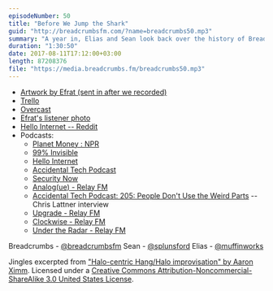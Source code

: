```yaml
---
episodeNumber: 50
title: "Before We Jump the Shark"
guid: "http://breadcrumbsfm.com/?name=breadcrumbs50.mp3"
summary: "A year in, Elias and Sean look back over the history of Breadcrumbs, discuss how it has changed, and look ahead to what it might become."
duration: "1:30:50"
date: 2017-08-11T17:12:00+03:00
length: 87208376
file: "https://media.breadcrumbs.fm/breadcrumbs50.mp3"
---
```


- [Artwork by Efrat (sent in after we recorded)](https://twitter.com/efrataitel/status/893070874861076480)
- [Trello](https://trello.com/)
- [ Overcast](https://itunes.apple.com/us/app/overcast/id888422857?mt=8&uo=4)
- [Efrat's listener photo](https://twitter.com/efrataitel/status/779098727906770944)
- [Hello Internet -- Reddit](https://www.reddit.com/r/hellointernet)
- Podcasts: 
    - [Planet Money : NPR](http://www.npr.org/sections/money/)
    - [99% Invisible](http://99percentinvisible.org/)
    - [Hello Internet](http://www.hellointernet.fm/)
    - [Accidental Tech Podcast](http://atp.fm/)
    - [Security Now](https://twit.tv/shows/security-now)
    - [Analog(ue) - Relay FM](https://www.relay.fm/analogue)
    - [Accidental Tech Podcast: 205: People Don't Use the Weird Parts](http://atp.fm/episodes/205) -- Chris Lattner interview
    - [Upgrade - Relay FM](https://www.relay.fm/upgrade)
    - [Clockwise - Relay FM](https://www.relay.fm/clockwise)
    - [Under the Radar - Relay FM](https://www.relay.fm/radar)

Breadcrumbs - [@breadcrumbsfm](https://twitter.com/breadcrumbsfm) Sean - [@splunsford](https://twitter.com/splunsford) Elias - [@muffinworks](https://twitter.com/muffinworks)

Jingles excerpted from [ "Halo-centric Hang/Halo improvisation" by Aaron Ximm](http://freemusicarchive.org/music/aaron_ximm/handpans_and_the_hang/). Licensed under a [Creative Commons Attribution-Noncommercial-ShareAlike 3.0 United States License](http://creativecommons.org/licenses/by-nc-sa/3.0/us/).